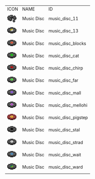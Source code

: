 <table>
	<tablebody>
		<tr>
			<td>ICON</td>
			<td>NAME</td>
			<td>ID</td>
		</tr>
		<tr>
			<td><img src="mc_icon/misc/disc/music_disc_11.png"></td>
			<td>Music Disc</td>
			<td>music_disc_11</td>
		</tr>
		<tr>
			<td><img src="mc_icon/misc/disc/music_disc_13.png"></td>
			<td>Music Disc</td>
			<td>music_disc_13</td>
		</tr>
		<tr>
			<td><img src="mc_icon/misc/disc/music_disc_blocks.png"></td>
			<td>Music Disc</td>
			<td>music_disc_blocks</td>
		</tr>
		<tr>
			<td><img src="mc_icon/misc/disc/music_disc_cat.png"></td>
			<td>Music Disc</td>
			<td>music_disc_cat</td>
		</tr>
		<tr>
			<td><img src="mc_icon/misc/disc/music_disc_chirp.png"></td>
			<td>Music Disc</td>
			<td>music_disc_chirp</td>
		</tr>
		<tr>
			<td><img src="mc_icon/misc/disc/music_disc_far.png"></td>
			<td>Music Disc</td>
			<td>music_disc_far</td>
		</tr>
		<tr>
			<td><img src="mc_icon/misc/disc/music_disc_mall.png"></td>
			<td>Music Disc</td>
			<td>music_disc_mall</td>
		</tr>
		<tr>
			<td><img src="mc_icon/misc/disc/music_disc_mellohi.png"></td>
			<td>Music Disc</td>
			<td>music_disc_mellohi</td>
		</tr>
		<tr>
			<td><img src="mc_icon/misc/disc/music_disc_pigstep.png"></td>
			<td>Music Disc</td>
			<td>music_disc_pigstep</td>
		</tr>
		<tr>
			<td><img src="mc_icon/misc/disc/music_disc_stal.png"></td>
			<td>Music Disc</td>
			<td>music_disc_stal</td>
		</tr>
		<tr>
			<td><img src="mc_icon/misc/disc/music_disc_strad.png"></td>
			<td>Music Disc</td>
			<td>music_disc_strad</td>
		</tr>
		<tr>
			<td><img src="mc_icon/misc/disc/music_disc_wait.png"></td>
			<td>Music Disc</td>
			<td>music_disc_wait</td>
		</tr>
		<tr>
			<td><img src="mc_icon/misc/disc/music_disc_ward.png"></td>
			<td>Music Disc</td>
			<td>music_disc_ward</td>
		</tr>
	</tablebody>
</table>